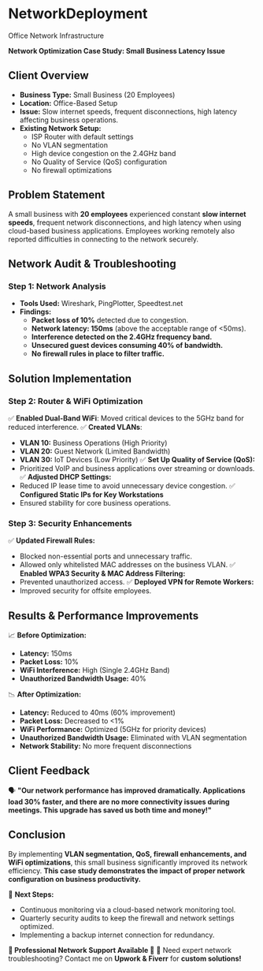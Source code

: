 # NetworkDeployment
Office Network Infrastructure 

**Network Optimization Case Study: Small Business Latency Issue**

## **Client Overview**
- **Business Type:** Small Business (20 Employees)
- **Location:** Office-Based Setup
- **Issue:** Slow internet speeds, frequent disconnections, high latency affecting business operations.
- **Existing Network Setup:**
  - ISP Router with default settings
  - No VLAN segmentation
  - High device congestion on the 2.4GHz band
  - No Quality of Service (QoS) configuration
  - No firewall optimizations

## **Problem Statement**
A small business with **20 employees** experienced constant **slow internet speeds**, frequent network disconnections, and high latency when using cloud-based business applications. Employees working remotely also reported difficulties in connecting to the network securely.

## **Network Audit & Troubleshooting**

### **Step 1: Network Analysis**
- **Tools Used:** Wireshark, PingPlotter, Speedtest.net
- **Findings:**
  - **Packet loss of 10%** detected due to congestion.
  - **Network latency: 150ms** (above the acceptable range of <50ms).
  - **Interference detected on the 2.4GHz frequency band.**
  - **Unsecured guest devices consuming 40% of bandwidth.**
  - **No firewall rules in place to filter traffic.**

## **Solution Implementation**

### **Step 2: Router & WiFi Optimization**
✅ **Enabled Dual-Band WiFi**: Moved critical devices to the 5GHz band for reduced interference.
✅ **Created VLANs**:
   - **VLAN 10:** Business Operations (High Priority)
   - **VLAN 20:** Guest Network (Limited Bandwidth)
   - **VLAN 30:** IoT Devices (Low Priority)
✅ **Set Up Quality of Service (QoS):**
   - Prioritized VoIP and business applications over streaming or downloads.
✅ **Adjusted DHCP Settings:**
   - Reduced IP lease time to avoid unnecessary device congestion.
✅ **Configured Static IPs for Key Workstations**
   - Ensured stability for core business operations.

### **Step 3: Security Enhancements**
✅ **Updated Firewall Rules:**
   - Blocked non-essential ports and unnecessary traffic.
   - Allowed only whitelisted MAC addresses on the business VLAN.
✅ **Enabled WPA3 Security & MAC Address Filtering:**
   - Prevented unauthorized access.
✅ **Deployed VPN for Remote Workers:**
   - Improved security for offsite employees.

## **Results & Performance Improvements**
📈 **Before Optimization:**
- **Latency:** 150ms
- **Packet Loss:** 10%
- **WiFi Interference:** High (Single 2.4GHz Band)
- **Unauthorized Bandwidth Usage:** 40%

📉 **After Optimization:**
- **Latency:** Reduced to 40ms (60% improvement)
- **Packet Loss:** Decreased to <1%
- **WiFi Performance:** Optimized (5GHz for priority devices)
- **Unauthorized Bandwidth Usage:** Eliminated with VLAN segmentation
- **Network Stability:** No more frequent disconnections

## **Client Feedback**
🗣️ **"Our network performance has improved dramatically. Applications load 30% faster, and there are no more connectivity issues during meetings. This upgrade has saved us both time and money!"**

## **Conclusion**
By implementing **VLAN segmentation, QoS, firewall enhancements, and WiFi optimizations**, this small business significantly improved its network efficiency. **This case study demonstrates the impact of proper network configuration on business productivity.**

🚀 **Next Steps:**
- Continuous monitoring via a cloud-based network monitoring tool.
- Quarterly security audits to keep the firewall and network settings optimized.
- Implementing a backup internet connection for redundancy.

**🔹 Professional Network Support Available 🔹**
📌 Need expert network troubleshooting? Contact me on **Upwork & Fiverr** for **custom solutions!**


